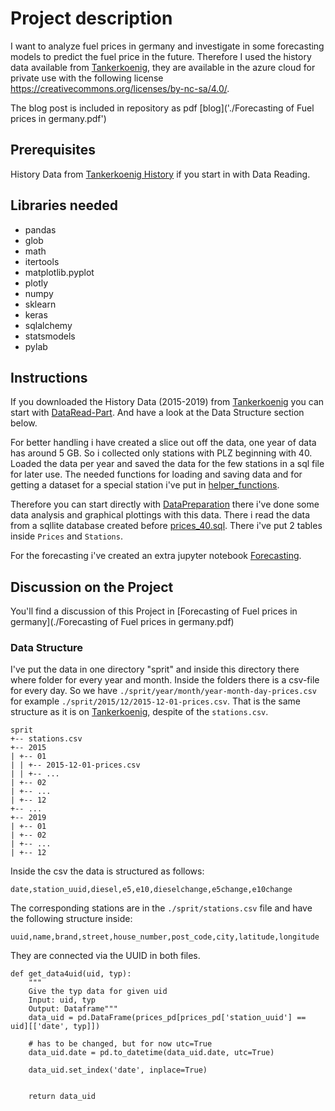 # Project description
I want to analyze fuel prices in germany and investigate in some forecasting models to predict the fuel price in the future.
Therefore I used the history data available from [Tankerkoenig](https://dev.azure.com/tankerkoenig/_git/tankerkoenig-data), they are available in the azure cloud for private use with the following license
<https://creativecommons.org/licenses/by-nc-sa/4.0/>. 

The blog post is included in repository as pdf [blog]('./Forecasting of Fuel prices in germany.pdf')


## Prerequisites
History Data from [Tankerkoenig History](https://dev.azure.com/tankerkoenig/_git/tankerkoenig-data) if you start in with Data Reading.


## Libraries needed

- pandas
- glob
- math
- itertools
- matplotlib.pyplot
- plotly
- numpy
- sklearn
- keras
- sqlalchemy
- statsmodels
- pylab



## Instructions
If you downloaded the History Data (2015-2019) from [Tankerkoenig](https://dev.azure.com/tankerkoenig/_git/tankerkoenig-data) you can start with [DataRead-Part](./DataRead.ipynb). And have a look at the Data Structure section below.

For better handling i have created a slice out off the data, one year of data has around 5 GB. So i collected only stations with PLZ beginning with 40. Loaded the data per year and saved the data for the few stations in a sql file for later use. The needed functions for loading and saving data and for getting a dataset for a special station i've put in [helper_functions](./helper_functions.py).

Therefore you can start directly with [DataPreparation](./DataPrep.ipnyb) there i've done some data analysis and graphical plottings with this data. There i read the data from a sqllite database created before [prices_40.sql](./Data/prices_40.sql). There i've put 2 tables inside `Prices` and `Stations`.

For the forecasting i've created an extra jupyter notebook [Forecasting](./Forecasting.ipynb).



## Discussion on the Project
You'll find a discussion of this Project in [Forecasting of Fuel prices in germany](./Forecasting of Fuel prices in germany.pdf)


### Data Structure
I've put the data in one directory "sprit" and inside this directory there where folder for every year and month. Inside the folders there is a csv-file for every day. So we have
`./sprit/year/month/year-month-day-prices.csv` for example `./sprit/2015/12/2015-12-01-prices.csv`. That is the same structure as it is on [Tankerkoenig](https://dev.azure.com/tankerkoenig/_git/tankerkoenig-data), despite of the `stations.csv`.

```
sprit
+-- stations.csv
+-- 2015
| +-- 01
| | +-- 2015-12-01-prices.csv
| | +-- ...
| +-- 02
| +-- ...
| +-- 12
+-- ...
+-- 2019
| +-- 01
| +-- 02
| +-- ...
| +-- 12
```

Inside the csv the data is structured as follows:

`date,station_uuid,diesel,e5,e10,dieselchange,e5change,e10change`

The corresponding stations are in the `./sprit/stations.csv` file and have the following structure inside:

`uuid,name,brand,street,house_number,post_code,city,latitude,longitude`

They are connected via the UUID in both files.


```
def get_data4uid(uid, typ):
    """
    Give the typ data for given uid
    Input: uid, typ
    Output: Dataframe"""
    data_uid = pd.DataFrame(prices_pd[prices_pd['station_uuid'] == uid][['date', typ]])
    
    # has to be changed, but for now utc=True
    data_uid.date = pd.to_datetime(data_uid.date, utc=True)
    
    data_uid.set_index('date', inplace=True)
   
    
    return data_uid
```
